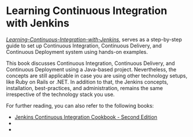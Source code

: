 # Learning Continuous Integration with Jenkins

*[Learning-Continuous-Integration-with-Jenkins](https://www.packtpub.com/networking-and-servers/learning-continuous-integration-jenkins?utm_source=github&utm_medium=repository&utm_campaign=9781785284830)*, serves as a step-by-step guide to set up Continuous Integration, Continuous Delivery, and Continuous Deployment system using hands-on examples. 

This book discusses Continuous Integration, Continuous Delivery, and Continuous Deployment using a Java-based project. Nevertheless, the concepts are still applicable in case you are using other technology setups, like Ruby on Rails or .NET. In addition to that, the Jenkins concepts, installation, best-practices, and administration, remains the same irrespective of the technology stack you use.

For further reading, you can also refer to the following books:
* [Jenkins Continuous Integration Cookbook - Second Edition](https://www.packtpub.com/application-development/jenkins-continuous-integration-cookbook-second-edition)
*
*





